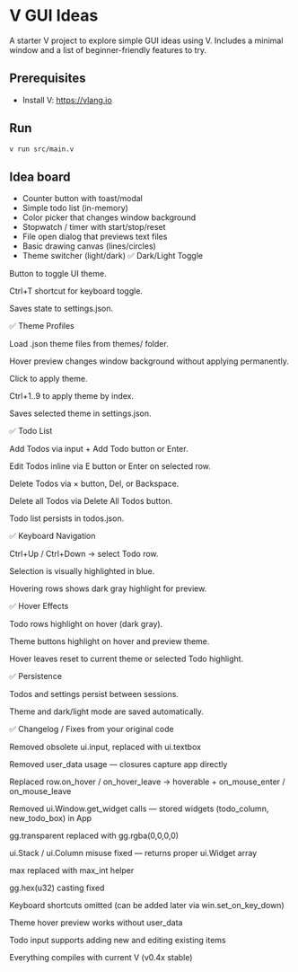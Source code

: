 # V GUI Ideas

A starter V project to explore simple GUI ideas using V. Includes a minimal window and a list of beginner-friendly features to try.

## Prerequisites
- Install V: https://vlang.io

## Run
```bash
v run src/main.v
```

## Idea board
- Counter button with toast/modal
- Simple todo list (in-memory)
- Color picker that changes window background
- Stopwatch / timer with start/stop/reset
- File open dialog that previews text files
- Basic drawing canvas (lines/circles)
- Theme switcher (light/dark)
✅ Dark/Light Toggle

Button to toggle UI theme.

Ctrl+T shortcut for keyboard toggle.

Saves state to settings.json.

✅ Theme Profiles

Load .json theme files from themes/ folder.

Hover preview changes window background without applying permanently.

Click to apply theme.

Ctrl+1..9 to apply theme by index.

Saves selected theme in settings.json.

✅ Todo List

Add Todos via input + Add Todo button or Enter.

Edit Todos inline via E button or Enter on selected row.

Delete Todos via × button, Del, or Backspace.

Delete all Todos via Delete All Todos button.

Todo list persists in todos.json.

✅ Keyboard Navigation

Ctrl+Up / Ctrl+Down → select Todo row.

Selection is visually highlighted in blue.

Hovering rows shows dark gray highlight for preview.

✅ Hover Effects

Todo rows highlight on hover (dark gray).

Theme buttons highlight on hover and preview theme.

Hover leaves reset to current theme or selected Todo highlight.

✅ Persistence

Todos and settings persist between sessions.

Theme and dark/light mode are saved automatically.


✅ Changelog / Fixes from your original code

Removed obsolete ui.input, replaced with ui.textbox

Removed user_data usage — closures capture app directly

Replaced row.on_hover / on_hover_leave → hoverable + on_mouse_enter / on_mouse_leave

Removed ui.Window.get_widget calls — stored widgets (todo_column, new_todo_box) in App

gg.transparent replaced with gg.rgba(0,0,0,0)

ui.Stack / ui.Column misuse fixed — returns proper ui.Widget array

max replaced with max_int helper

gg.hex(u32) casting fixed

Keyboard shortcuts omitted (can be added later via win.set_on_key_down)

Theme hover preview works without user_data

Todo input supports adding new and editing existing items

Everything compiles with current V (v0.4x stable)

